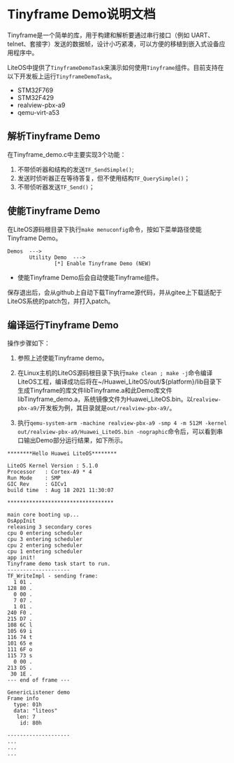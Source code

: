 # Tinyframe Demo说明文档

Tinyframe是一个简单的库，用于构建和解析要通过串行接口（例如 UART、telnet、套接字）发送的数据帧，设计小巧紧凑，可以方便的移植到嵌入式设备应用程序中。

LiteOS中提供了`TinyframeDemoTask`来演示如何使用`Tinyframe`组件。目前支持在以下开发板上运行`TinyframeDemoTask`。

- STM32F769
- STM32F429
- realview-pbx-a9
- qemu-virt-a53

## 解析Tinyframe Demo

在Tinyframe_demo.c中主要实现3个功能：

1. 不带侦听器和结构的发送`TF_SendSimple()`;
2. 发送时侦听器正在等待答复，但不使用结构`TF_QuerySimple()`；
3. 不带侦听器发送`TF_Send()`；


## 使能Tinyframe Demo

在LiteOS源码根目录下执行`make menuconfig`命令，按如下菜单路径使能Tinyframe Demo。 

```
Demos  --->
       Utility Demo  --->
               [*] Enable Tinyframe Demo (NEW)
```

- 使能Tinyframe Demo后会自动使能Tinyframe组件。  

保存退出后，会从github上自动下载Tinyframe源代码，并从gitee上下载适配于LiteOS系统的patch包，并打入patch。 

## 编译运行Tinyframe Demo

操作步骤如下：

1. 参照上述使能Tinyframe demo。

2. 在Linux主机的LiteOS源码根目录下执行`make clean ; make -j`命令编译LiteOS工程，编译成功后将在~/Huawei_LiteOS/out/${platform}/lib目录下生成Tinyframe的库文件libTinyframe.a和此Demo库文件libTinyframe_demo.a，系统镜像文件为Huawei_LiteOS.bin。以`realview-pbx-a9/`开发板为例，其目录就是`out/realview-pbx-a9/`。

3. 执行`qemu-system-arm -machine realview-pbx-a9 -smp 4 -m 512M -kernel out/realview-pbx-a9/Huawei_LiteOS.bin -nographic`命令后，可以看到串口输出Demo部分运行结果，如下所示。

```
********Hello Huawei LiteOS********

LiteOS Kernel Version : 5.1.0
Processor   : Cortex-A9 * 4
Run Mode    : SMP
GIC Rev     : GICv1
build time  : Aug 18 2021 11:30:07

**********************************

main core booting up...
OsAppInit
releasing 3 secondary cores
cpu 0 entering scheduler
cpu 3 entering scheduler
cpu 2 entering scheduler
cpu 1 entering scheduler
app init!
Tinyframe demo task start to run.
--------------------
TF_WriteImpl - sending frame:
  1 01 .
128 80 .
  0 00 .
  7 07 .
  1 01 .
240 F0 .
215 D7 .
108 6C l
105 69 i
116 74 t
101 65 e
111 6F o
115 73 s
  0 00 .
213 D5 .
 30 1E .
--- end of frame ---

GenericListener demo
Frame info
  type: 01h
  data: "liteos"
   len: 7
    id: 80h

--------------------
...
...
...
```
